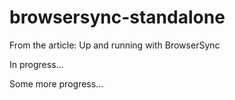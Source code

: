 # browsersync-standalone
From the article: Up and running with BrowserSync

In progress...

Some more progress...
